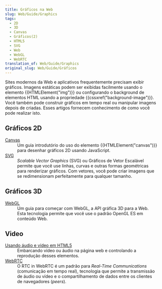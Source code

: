 ```yaml
---
title: Gráficos na Web
slug: Web/Guide/Graphics
tags:
  - 2D
  - 3D
  - Canvas
  - Gráficos(2)
  - HTML5
  - SVG
  - Web
  - WebGL
  - WebRTC
translation_of: Web/Guide/Graphics
original_slug: Web/Guide/Gráficos
---
```

<p>Sites modernos da Web e aplicativos frequentemente precisam exibir gráficos. Imagens estáticas podem ser exibidas facilmente usando o elemento {{HTMLElement("img")}} ou configurando o background de elementos HTML usando a propriedade {{cssxref("background-image")}}. Você também pode construir gráficos em tempo real ou manipular imagens depois de criadas. Esses artigos fornecem conhecimento de como você pode realizar isto.</p>

<h2>Gráficos 2D</h2>

<dl>
 <dt><a href="/pt-BR/docs/Web/HTML/Canvas">Canvas</a></dt>
 <dd>Um guia introdutório do uso do elemento {{HTMLElement("canvas")}} para desenhar gráficos 2D usando JavaScript.</dd>
 <dt><a href="/pt-BR/docs/SVG">SVG</a></dt>
 <dd><em>Scalable Vector Graphics</em> (SVG) ou Gráficos de Vetor Escalável permite que você use linhas, curvas e outras formas geométricas para renderizar gráficos. Com vetores, você pode criar imagens que se redimensionam perfeitamente para qualquer tamanho.</dd>
</dl>

<h2>Gráficos 3D</h2>

<dl>
 <dt><a href="/pt-BR/docs/Web/WebGL">WebGL</a></dt>
 <dd>Um guia para começar com WebGL, a API gráfica 3D para a Web. Esta tecnologia permite que você use o padrão OpenGL ES em conteúdo Web.</dd>
</dl>

<h2 id="Video">Video</h2>

<dl>
 <dt><a href="/en-US/docs/Web/Guide/HTML/Using_HTML5_audio_and_video">Usando áudio e vídeo em HTML5</a></dt>
 <dd>Embarcando vídeo ou áudio na página web e controlando a reprodução desses elementos.</dd>
 <dt><a href="/pt-BR/docs/WebRTC">WebRTC</a></dt>
 <dd>O RTC in WebRTC é um padrão para <em>Real-Time Communications </em>(comunicação em tempo real), tecnologia que permite a transmissão  de áudio ou vídeo e o compartilhamento de dados entre os clientes de navegadores (<em>peers</em>).</dd>
</dl>
